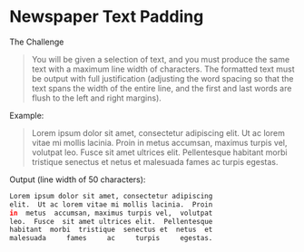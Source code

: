 # Newspaper Text Padding

The Challenge

> You will be given a selection of text, and you must produce the same text with a maximum line
> width of characters. The formatted text must be output with full justification (adjusting the word
> spacing so that the text spans the width of the entire line, and the first and last words are flush
> to the left and right margins).


Example:

>Lorem ipsum dolor sit amet, consectetur adipiscing elit. Ut ac lorem
> vitae mi mollis lacinia. Proin in metus accumsan, maximus turpis vel,
> volutpat leo. Fusce sit amet ultrices elit. Pellentesque habitant
> morbi tristique senectus et netus et malesuada fames ac turpis
> egestas.

Output (line width of 50 characters):

```sh
Lorem ipsum dolor sit amet, consectetur adipiscing
elit.  Ut ac lorem vitae mi mollis lacinia.  Proin
in  metus  accumsan, maximus turpis vel,  volutpat
leo.  Fusce  sit amet ultrices elit.  Pellentesque
habitant  morbi  tristique  senectus et  netus  et
malesuada     fames     ac     turpis     egestas.
```
